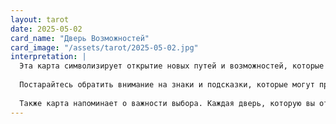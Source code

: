 ```yaml
---
layout: tarot
date: 2025-05-02
card_name: "Дверь Возможностей"
card_image: "/assets/tarot/2025-05-02.jpg"
interpretation: |
  Эта карта символизирует открытие новых путей и возможностей, которые могут появиться в вашей жизни. Сегодня вы находитесь на пороге чего-то нового, и важно быть готовым к изменениям. Дверь, изображенная на карте, приглашает вас войти в мир, полный потенциала и перспектив. Это время, когда ваши мечты могут начать сбываться, если вы проявите смелость и уверенность в своих силах.
  
  Постарайтесь обратить внимание на знаки и подсказки, которые могут прийти к вам в течение дня. Возможно, кто-то предложит вам уникальную возможность, или вы сами почувствуете вдохновение для нового начинания. Не бойтесь выходить за рамки привычного и исследовать неизведанные территории. Это может быть как в личной жизни, так и в профессиональной сфере.
  
  Также карта напоминает о важности выбора. Каждая дверь, которую вы открываете, может привести к новым приключениям, но и к новым вызовам. Будьте готовы к тому, что вам придется принимать решения, и помните, что ваша интуиция будет вашим лучшим проводником. Позвольте себе мечтать и визуализировать, чего вы хотите достичь — сегодня это особенно актуально.
---
```

